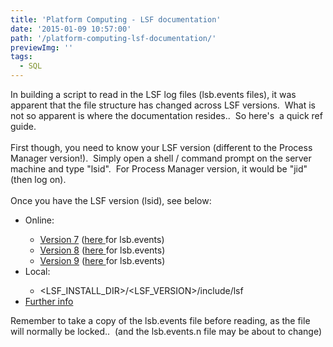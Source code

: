 ```yaml
---
title: 'Platform Computing - LSF documentation'
date: '2015-01-09 10:57:00'
path: '/platform-computing-lsf-documentation/'
previewImg: ''
tags:
  - SQL
---
```


In building a script to read in the LSF log files (lsb.events files), it was apparent that the file structure has changed across LSF versions. &nbsp;What is not so apparent is where the documentation resides.. &nbsp;So here's &nbsp;a quick ref guide.<br /><br />First though, you need to know your LSF version (different to the Process Manager version!). &nbsp;Simply open a shell / command prompt on the server machine and type "lsid". &nbsp;For Process Manager version, it would be "jid" (then log on).<br /><br />Once you have the LSF version (lsid), see below:<br />

<ul>
  <li>Online:</li>
  <ul>
    <li><a href="http://www.ccs.miami.edu/hpc/lsf/7.0.6/">Version 7</a> (<a href="http://www.ccs.miami.edu/hpc/lsf/7.0.6/schema/lsb_events.htm">here </a>for lsb.events)</li>
    <li><a href="http://www.slac.stanford.edu/comp/unix/package/lsf/LSF8.1_doc/8.0/">Version 8</a> (<a href="http://www.slac.stanford.edu/comp/unix/package/lsf/LSF8.1_doc/8.0/lsf_config_ref/index.htm?lsb.events.5.html?zoom_highlight=Event%2BTime~main">here </a>for lsb.events)</li>
    <li><a href="http://www.ccs.miami.edu/hpc/lsf/9.1.1/">Version 9</a>&nbsp;(<a href="http://www.ccs.miami.edu/hpc/lsf/9.1.1/lsf_config_ref/index.htm?lsb.events.5.html~main">here </a>for lsb.events)</li>
  </ul>
  <li>Local:</li>
  <ul>
    <li>&lt;LSF_INSTALL_DIR&gt;/&lt;LSF_VERSION&gt;/include/lsf</li>
  </ul>
  <li><a href="http://www.cs.huji.ac.il/labs/parallel/workload/l_lanl_o2k/lsf2swf.pl">Further info</a></li>
</ul>
<div>Remember to take a copy of the lsb.events file before reading, as the file will normally be locked.. &nbsp;(and the lsb.events.n file may be about to change)</div>
